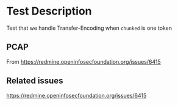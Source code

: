 # Test Description

Test that we handle Transfer-Encoding when `chunked` is one token

## PCAP

From https://redmine.openinfosecfoundation.org/issues/6415

## Related issues

https://redmine.openinfosecfoundation.org/issues/6415
